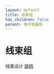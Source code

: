 ```yaml
---
layout: default
title: 线束组
has_children: false
parent: 电子电器部
---
```


# 线束组

线束设计 [跳转](https://www.bilibili.com/video/BV154411d7ps?p=1&vd_source=c1c425aa2e2024c17c706e79fd54ac19)